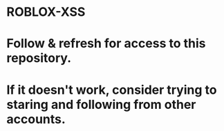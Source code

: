 # ROBLOX-XSS
# Follow & refresh for access to this repository.
# If it doesn't work, consider trying to staring and following from other accounts.
